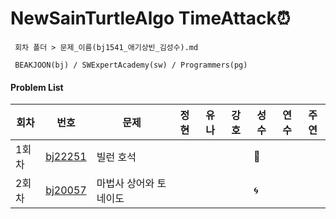 # NewSainTurtleAlgo TimeAttack⏰
```
 회차 폴더 > 문제_이름(bj1541_애기상빈_김성수).md

 BEAKJOON(bj) / SWExpertAcademy(sw) / Programmers(pg)
```

#### Problem List

| 회차  | 번호                                             | 문제      | 정현 | 유나 | 강호 | 성수 | 연수 | 주연 |
| ----- | ------------------------------------------------ | --------- | ---- | ---- | ---- | ---- | ---- | ---- |
| 1회차 | [bj22251](https://www.acmicpc.net/problem/22251) | 빌런 호석 |      |      |      |👿|      |      |
| 2회차 | [bj20057](https://www.acmicpc.net/problem/20057) | 마법사 상어와 토네이도 |      |      |      |🌀|      |      |
